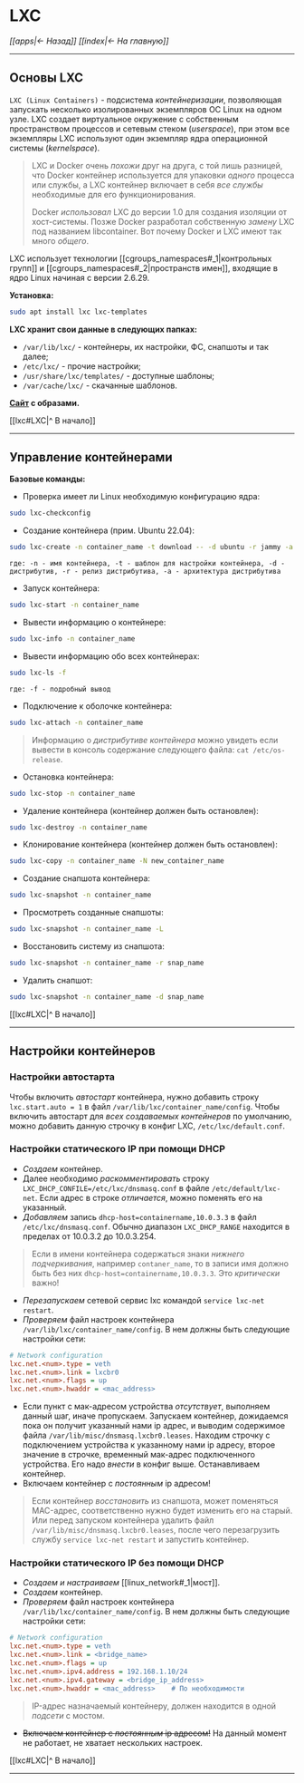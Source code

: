# LXC

*[[apps|<- Назад]]*
*[[index|<- На главную]]*
***
## Основы LXC

`LXC (Linux Containers)` - подсистема *контейнеризации*, позволяющая запускать несколько изолированных экземпляров ОС Linux на одном узле. LXC создает виртуальное окружение с собственным пространством процессов и сетевым стеком (*userspace*), при этом все экземпляры LXC используют один экземпляр ядра операционной системы (*kernelspace*). 

> LXC и Docker очень *похожи* друг на друга, с той лишь разницей, что Docker контейнер используется для упаковки *одного* процесса или службы, а LXС контейнер включает в себя *все службы* необходимые для его функционирования.
> 
> Docker *использовал* LXC до версии 1.0 для создания изоляции от хост-системы. Позже Docker разработал собственную *замену* LXC под названием libcontainer. Вот почему Docker и LXC имеют так много *общего*.

LXC использует технологии [[cgroups_namespaces#_1|контрольных групп]] и [[cgroups_namespaces#_2|пространств имен]], входящие в ядро Linux начиная с версии 2.6.29.

**Установка:**
```bash
sudo apt install lxc lxc-templates
```

**LXC хранит свои данные в следующих папках:**

- `/var/lib/lxc/` - контейнеры, их настройки, ФС, снапшоты и так далее;
- `/etc/lxc/` - прочие настройки;
- `/usr/share/lxc/templates/` - доступные шаблоны;
- `/var/cache/lxc/` - скачанные шаблонов.

**[Сайт](https://images.linuxcontainers.org/) с образами.** 

[[lxc#LXC|^ В начало]]
***
## Управление контейнерами

**Базовые команды:**

- Проверка имеет ли Linux необходимую конфигурацию ядра:

```bash
sudo lxc-checkconfig
```

- Создание контейнера (прим. Ubuntu 22.04):

```bash
sudo lxc-create -n container_name -t download -- -d ubuntu -r jammy -a amd64
```
`где: -n - имя контейнера, -t - шаблон для настройки контейнера, -d - дистрибутив, -r - релиз дистрибутива, -a - архитектура дистрибутива`

- Запуск контейнера:

```bash
sudo lxc-start -n container_name
```

- Вывести информацию о контейнере:

```bash
sudo lxc-info -n container_name
```

- Вывести информацию обо всех контейнерах:

```bash
sudo lxc-ls -f
```
`где: -f - подробный вывод`

- Подключение к оболочке контейнера:

```bash
sudo lxc-attach -n container_name
```

> Информацию о *дистрибутиве контейнера* можно увидеть если вывести в консоль содержание следующего файла: `cat /etc/os-release`.

- Остановка контейнера:

```bash
sudo lxc-stop -n container_name
```

- Удаление контейнера (контейнер должен быть остановлен):

```bash
sudo lxc-destroy -n container_name
```

- Клонирование контейнера (контейнер должен быть остановлен):

```bash
sudo lxc-copy -n container_name -N new_container_name
```

- Создание снапшота контейнера:

```bash
sudo lxc-snapshot -n container_name
```

- Просмотреть созданные снапшоты:

```bash
sudo lxc-snapshot -n container_name -L
```

- Восстановить систему из снапшота:

```bash
sudo lxc-snapshot -n container_name -r snap_name
```

- Удалить снапшот:

```bash
sudo lxc-snapshot -n container_name -d snap_name
```

[[lxc#LXC|^ В начало]]
***
## Настройки контейнеров

### Настройки автостарта

Чтобы включить *автостарт* контейнера, нужно добавить строку `lxc.start.auto = 1` в файл `/var/lib/lxc/container_name/config`.
Чтобы включить автостарт для *всех создаваемых контейнеров* по умолчанию, можно добавить данную строчку в конфиг LXC, `/etc/lxc/default.conf`.

### Настройки статического IP при помощи DHCP

- *Создаем* контейнер.
- Далее необходимо *раскомментировать* строку `LXC_DHCP_CONFILE=/etc/lxc/dnsmasq.conf` в файле `/etc/default/lxc-net`. Если адрес в строке *отличается*, можно поменять его на указанный.
- *Добавляем* запись `dhcp-host=containername,10.0.3.3` в файл `/etc/lxc/dnsmasq.conf`. Обычно диапазон `LXC_DHCP_RANGE` находится в пределах от 10.0.3.2 до 10.0.3.254.

> Если в имени контейнера содержаться знаки *нижнего подчеркивания*, например `contaner_name`, то в записи имя должно быть без них `dhcp-host=containername,10.0.3.3`. Это *критически* важно!

- *Перезапускаем* сетевой сервис lxc командой `service lxc-net restart`.
- *Проверяем* файл настроек контейнера `/var/lib/lxc/container_name/config`. В нем должны быть следующие настройки сети:

```ini
# Network configuration
lxc.net.<num>.type = veth
lxc.net.<num>.link = lxcbr0
lxc.net.<num>.flags = up
lxc.net.<num>.hwaddr = <mac_address>
```

- Если пункт с мак-адресом устройства *отсутствует*, выполняем данный шаг, иначе пропускаем. Запускаем контейнер, дожидаемся пока он получит указанный нами ip адрес, и выводим содержимое файла `/var/lib/misc/dnsmasq.lxcbr0.leases`. Находим строчку с подключением устройства к указанному нами ip адресу, второе значение в строчке, временный мак-адрес подключенного устройства. Его надо *внести* в конфиг выше. Останавливаем контейнер.
- Включаем контейнер с *постоянным* ip адресом!

> Если контейнер *восстановить* из снапшота, может поменяться MAC-адрес, соответственно нужно будет изменить его на старый. Или перед запуском контейнера удалить файл `/var/lib/misc/dnsmasq.lxcbr0.leases`, после чего перезагрузить службу `service lxc-net restart` и запустить контейнер.

### Настройки статического IP без помощи DHCP

- *Создаем и настраиваем* [[linux_network#_1|мост]].
- *Создаем* контейнер.
- *Проверяем* файл настроек контейнера `/var/lib/lxc/container_name/config`. В нем должны быть следующие настройки сети:

```ini
# Network configuration
lxc.net.<num>.type = veth
lxc.net.<num>.link = <bridge_name>
lxc.net.<num>.flags = up
lxc.net.<num>.ipv4.address = 192.168.1.10/24
lxc.net.<num>.ipv4.gateway = <bridge_ip_address>
lxc.net.<num>.hwaddr = <mac_address>    # По необходимости
```

> IP-адрес назначаемый контейнеру, должен находится в одной *подсети* с мостом.

- ~~Включаем контейнер с *постоянным* ip адресом!~~ На данный момент не работает, не хватает нескольких настроек.

[[lxc#LXC|^ В начало]]
***